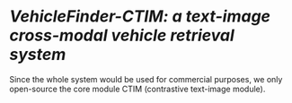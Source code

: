 # ***VehicleFinder-CTIM: a text-image cross-modal vehicle retrieval system***

  Since the whole system would be used for commercial purposes, we only open-source the core module CTIM (contrastive text-image module).
  


